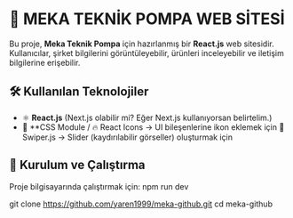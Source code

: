 # 🚀 MEKA TEKNİK POMPA WEB SİTESİ

Bu proje, **Meka Teknik Pompa** için hazırlanmış bir **React.js** web sitesidir. Kullanıcılar, şirket bilgilerini görüntüleyebilir, ürünleri inceleyebilir ve iletişim bilgilerine erişebilir.

## 🛠 Kullanılan Teknolojiler
- ⚛ **React.js** (Next.js olabilir mi? Eğer Next.js kullanıyorsan belirtelim.)
- 🎨 **CSS Module /
🔥 React Icons → UI bileşenlerine ikon eklemek için
🎠 Swiper.js → Slider (kaydırılabilir görseller) oluşturmak için

## 🚀 Kurulum ve Çalıştırma
Proje bilgisayarında çalıştırmak için: npm run dev 

git clone https://github.com/yaren1999/meka-github.git
cd meka-github